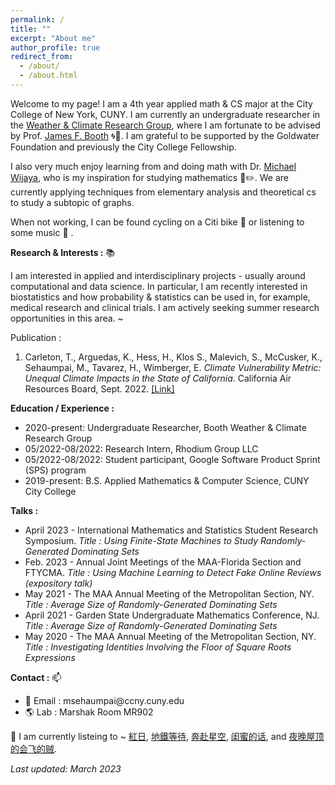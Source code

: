 ```yaml
---
permalink: /
title: ""
excerpt: "About me"
author_profile: true
redirect_from: 
  - /about/
  - /about.html
---
```


Welcome to my page! I am a 4th year applied math & CS major at the City College of New York, CUNY. I am currently an undergraduate researcher in the [Weather & Climate Research Group](https://jfbooth.ccny.cuny.edu/), where I am fortunate to be advised by Prof. [James F. Booth](https://www.ccny.cuny.edu/profiles/james-booth) 🌀🌊. I am grateful to be supported by the Goldwater Foundation and previously the City College Fellowship.

I also very much enjoy learning from and doing math with Dr. [Michael Wijaya](https://holdfirst.wordpress.com/), who is my inspiration for studying mathematics 📔✏️. We are currently applying techniques from elementary analysis and theoretical cs to study a subtopic of graphs. 

When not working, I can be found cycling on a Citi bike 🚴 or listening to some music 🎵 .  

<b>Research & Interests :</b> 📚

I am interested in applied and interdisciplinary projects - usually around computational and data science. In particular, I am recently interested in biostatistics and how probability & statistics can be used in, for example, medical research and clinical trials. I am actively seeking summer research opportunities in this area. ~

Publication : 

1. Carleton, T., Arguedas, K., Hess, H., Klos S., Malevich, S., McCusker, K., Sehaumpai, M., Tavarez, H., Wimberger, E. *Climate Vulnerability Metric: Unequal Climate Impacts in the State of California*. California Air Resources Board, Sept. 2022. [[Link]](https://ww2.arb.ca.gov/sites/default/files/2022-11/2022-sp-appendix-k-climate-vulnerability-metric_0.pdf)

<b>Education / Experience :</b> 

- 2020-present: Undergraduate Researcher, Booth Weather & Climate Research Group
- 05/2022-08/2022: Research Intern, Rhodium Group LLC
- 05/2022-08/2022: Student participant, Google Software Product Sprint (SPS) program
- 2019-present: B.S. Applied Mathematics & Computer Science, CUNY City College

<b>Talks :</b>

- April 2023 - International Mathematics and Statistics Student Research Symposium. _Title : Using Finite-State Machines to Study Randomly-Generated Dominating Sets_
- Feb. 2023 - Annual Joint Meetings of the MAA-Florida Section and FTYCMA. _Title : Using Machine Learning to Detect Fake Online Reviews (expository talk)_ 
- May 2021 - The MAA Annual Meeting of the Metropolitan Section, NY. _Title : Average Size of Randomly-Generated Dominating Sets_ 
- April 2021 - Garden State Undergraduate Mathematics Conference, NJ. _Title : Average Size of Randomly-Generated Dominating Sets_
- May 2020 - The MAA Annual Meeting of the Metropolitan Section, NY. _Title : Investigating Identities Involving the Floor of Square Roots Expressions_


<b>Contact :</b> 📫
- 📧 Email : msehaumpai<span>@<span>ccny.cuny.edu 
- 🌎 Lab : Marshak Room MR902

🎵 I am currently listeing to ~ [紅日](https://www.youtube.com/watch?v=YQn8FXuIHTU), [地鐵等待](https://www.youtube.com/watch?v=JlXbH3ZiV6w), [奔赴星空](https://www.youtube.com/watch?v=V-8YuvTLMl8), [闺蜜的话](https://www.youtube.com/watch?v=4hSFyTO1LpQ), and [夜晚屋顶的会飞的贼](https://www.youtube.com/watch?v=kmB8vrKFPUI).

*Last updated: March 2023*